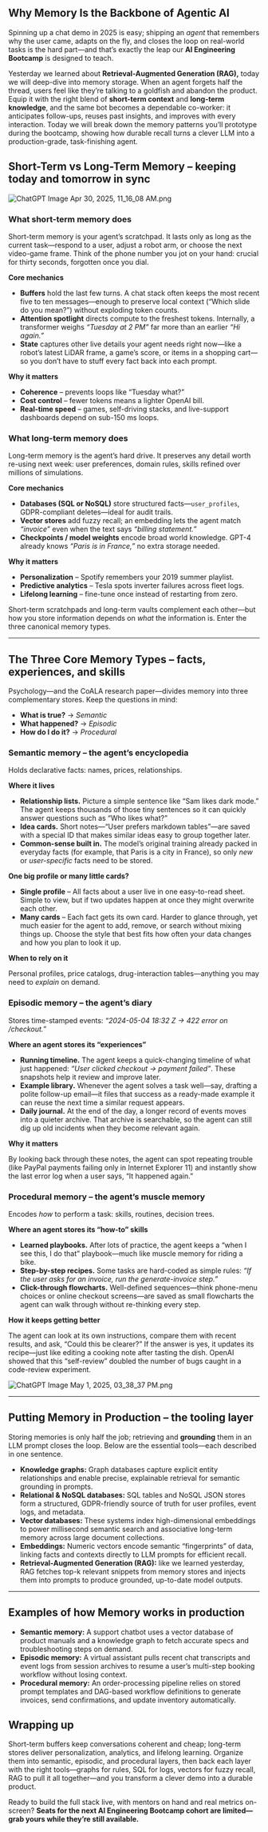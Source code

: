 ## **Why Memory Is the Backbone of Agentic AI**

Spinning up a chat demo in 2025 is easy; shipping an *agent* that remembers why the user came, adapts on the fly, and closes the loop on real-world tasks is the hard part—and that’s exactly the leap our **AI Engineering Bootcamp** is designed to teach.

Yesterday we learned about **Retrieval-Augmented Generation (RAG),** today we will deep-dive into memory storage. When an agent forgets half the thread, users feel like they’re talking to a goldfish and abandon the product. Equip it with the right blend of **short-term context** and **long-term knowledge**, and the same bot becomes a dependable co-worker: it anticipates follow-ups, reuses past insights, and improves with every interaction. Today we will break down the memory patterns you’ll prototype during the bootcamp, showing how durable recall turns a clever LLM into a production-grade, task-finishing agent.

## Short-Term vs Long-Term Memory – keeping today and tomorrow in sync

![ChatGPT Image Apr 30, 2025, 11_16_08 AM.png](attachment:d6d05e19-78dc-42cc-8689-3d900bd9c84a:ChatGPT_Image_Apr_30_2025_11_16_08_AM.png)

### What short-term memory does

Short-term memory is your agent’s scratchpad. It lasts only as long as the current task—respond to a user, adjust a robot arm, or choose the next video-game frame. Think of the phone number you jot on your hand: crucial for thirty seconds, forgotten once you dial.

**Core mechanics**

- **Buffers** hold the last few turns. A chat stack often keeps the most recent five to ten messages—enough to preserve local context (“Which slide do you mean?”) without exploding token counts.
- **Attention spotlight** directs compute to the freshest tokens. Internally, a transformer weighs *“Tuesday at 2 PM”* far more than an earlier *“Hi again.”*
- **State** captures other live details your agent needs right now—like a robot’s latest LiDAR frame, a game’s score, or items in a shopping cart—so you don’t have to stuff every fact back into each prompt.

**Why it matters**

- **Coherence** – prevents loops like “Tuesday what?”
- **Cost control** – fewer tokens means a lighter OpenAI bill.
- **Real-time speed** – games, self-driving stacks, and live-support dashboards depend on sub-150 ms loops.

### What long-term memory does

Long-term memory is the agent’s hard drive. It preserves any detail worth re-using next week: user preferences, domain rules, skills refined over millions of simulations.

**Core mechanics**

- **Databases (SQL or NoSQL)** store structured facts—`user_profiles`, GDPR-compliant deletes—ideal for audit trails.
- **Vector stores** add fuzzy recall; an embedding lets the agent match *“invoice”* even when the text says *“billing statement.”*
- **Checkpoints / model weights** encode broad world knowledge. GPT-4 already knows *“Paris is in France,”* no extra storage needed.

**Why it matters**

- **Personalization** – Spotify remembers your 2019 summer playlist.
- **Predictive analytics** – Tesla spots inverter failures across fleet logs.
- **Lifelong learning** – fine-tune once instead of restarting from zero.

Short-term scratchpads and long-term vaults complement each other—but how you store information depends on *what* the information is. Enter the three canonical memory types.

---

## The Three Core Memory Types – facts, experiences, and skills

Psychology—and the CoALA research paper—divides memory into three complementary stores. Keep the questions in mind:

- **What is true?** → *Semantic*
- **What happened?** → *Episodic*
- **How do I do it?** → *Procedural*

### Semantic memory – the agent’s encyclopedia

Holds declarative facts: names, prices, relationships.

**Where it lives**

- **Relationship lists.** Picture a simple sentence like “Sam likes dark mode.” The agent keeps thousands of those tiny sentences so it can quickly answer questions such as “Who likes what?”
- **Idea cards.** Short notes—“User prefers markdown tables”—are saved with a special ID that makes similar ideas easy to group together later.
- **Common-sense built in.** The model’s original training already packed in everyday facts (for example, that Paris is a city in France), so only *new* or *user-specific* facts need to be stored.

**One big profile or many little cards?**

- **Single profile** – All facts about a user live in one easy-to-read sheet. Simple to view, but if two updates happen at once they might overwrite each other.
- **Many cards** – Each fact gets its own card. Harder to glance through, yet much easier for the agent to add, remove, or search without mixing things up. Choose the style that best fits how often your data changes and how you plan to look it up.

**When to rely on it**

Personal profiles, price catalogs, drug-interaction tables—anything you may need to *explain* on demand.

### Episodic memory – the agent’s diary

Stores time-stamped events: *“2024-05-04 18:32 Z → 422 error on /checkout.”*

**Where an agent stores its “experiences”**

- **Running timeline.** The agent keeps a quick-changing timeline of what just happened: *“User clicked checkout → payment failed”*. These snapshots help it review and improve later.
- **Example library.** Whenever the agent solves a task well—say, drafting a polite follow-up email—it files that success as a ready-made example it can reuse the next time a similar request appears.
- **Daily journal.** At the end of the day, a longer record of events moves into a quieter archive. That archive is searchable, so the agent can still dig up old incidents when they become relevant again.

**Why it matters**

By looking back through these notes, the agent can spot repeating trouble (like PayPal payments failing only in Internet Explorer 11) and instantly show the last error log when a user says, “It happened again.”

### Procedural memory – the agent’s muscle memory

Encodes *how* to perform a task: skills, routines, decision trees.

**Where an agent stores its “how-to” skills**

- **Learned playbooks.** After lots of practice, the agent keeps a “when I see this, I do that” playbook—much like muscle memory for riding a bike.
- **Step-by-step recipes.** Some tasks are hard-coded as simple rules: *“If the user asks for an invoice, run the generate-invoice step.”*
- **Click-through flowcharts.** Well-defined sequences—think phone-menu choices or online checkout screens—are saved as small flowcharts the agent can walk through without re-thinking every step.

**How it keeps getting better**

The agent can look at its own instructions, compare them with recent results, and ask, “Could this be clearer?” If the answer is yes, it updates its recipe—just like editing a cooking note after tasting the dish. OpenAI showed that this “self-review” doubled the number of bugs caught in a code-review experiment.

![ChatGPT Image May 1, 2025, 03_38_37 PM.png](attachment:b32ce9c3-5a38-429c-bd6a-8c76ad8d3dbd:ChatGPT_Image_May_1_2025_03_38_37_PM.png)

---

## Putting Memory in Production – the tooling layer

Storing memories is only half the job; retrieving and **grounding** them in an LLM prompt closes the loop. Below are the essential tools—each described in one sentence.

- **Knowledge graphs:** Graph databases capture explicit entity relationships and enable precise, explainable retrieval for semantic grounding in prompts.
- **Relational & NoSQL databases:** SQL tables and NoSQL JSON stores form a structured, GDPR-friendly source of truth for user profiles, event logs, and metadata.
- **Vector databases:** These systems index high-dimensional embeddings to power millisecond semantic search and associative long-term memory across large document collections.
- **Embeddings:** Numeric vectors encode semantic “fingerprints” of data, linking facts and contexts directly to LLM prompts for efficient recall.
- **Retrieval-Augmented Generation (RAG):** like we learned yesterday, RAG fetches top-k relevant snippets from memory stores and injects them into prompts to produce grounded, up-to-date model outputs.

---

## Examples of how Memory works in production

- **Semantic memory:** A support chatbot uses a vector database of product manuals and a knowledge graph to fetch accurate specs and troubleshooting steps on demand.
- **Episodic memory:** A virtual assistant pulls recent chat transcripts and event logs from session archives to resume a user’s multi-step booking workflow without losing context.
- **Procedural memory:** An order-processing pipeline relies on stored prompt templates and DAG-based workflow definitions to generate invoices, send confirmations, and update inventory automatically.

## Wrapping up

Short-term buffers keep conversations coherent and cheap; long-term stores deliver personalization, analytics, and lifelong learning. Organize them into semantic, episodic, and procedural layers, then back each layer with the right tools—graphs for rules, SQL for logs, vectors for fuzzy recall, RAG to pull it all together—and you transform a clever demo into a durable product.

Ready to build the full stack live, with mentors on hand and real metrics on-screen? **Seats for the next AI Engineering Bootcamp cohort are limited—grab yours while they’re still available.**
